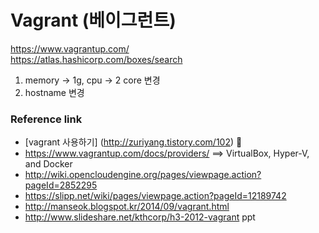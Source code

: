 # Vagrant (베이그런트)
https://www.vagrantup.com/  
https://atlas.hashicorp.com/boxes/search  

1. memory -> 1g, cpu -> 2 core 변경
2. hostname  변경 

### Reference link
* [vagrant 사용하기] (http://zuriyang.tistory.com/102) :low_brightness:
* https://www.vagrantup.com/docs/providers/  ==>   VirtualBox, Hyper-V, and Docker
* http://wiki.opencloudengine.org/pages/viewpage.action?pageId=2852295
* https://slipp.net/wiki/pages/viewpage.action?pageId=12189742
* http://manseok.blogspot.kr/2014/09/vagrant.html
* http://www.slideshare.net/kthcorp/h3-2012-vagrant   ppt

